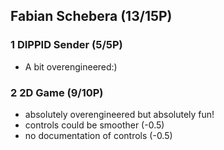 ## Fabian Schebera (13/15P)

### 1 DIPPID Sender (5/5P)

 * A bit overengineered:)


### 2 2D Game (9/10P)
 * absolutely overengineered but absolutely fun!
 * controls could be smoother (-0.5)
 * no documentation of controls (-0.5)